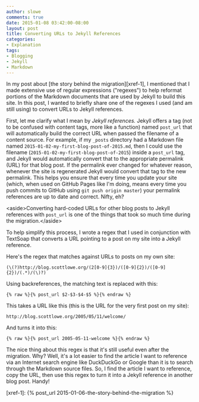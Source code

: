 ```yaml
---
author: slowe
comments: true
date: 2015-01-08 03:42:00-08:00
layout: post
title: Converting URLs to Jekyll References
categories:
- Explanation
tags:
- Blogging
- Jekyll
- Markdown
---
```


In my post about [the story behind the migration][xref-1], I mentioned that I made extensive use of regular expressions ("regexes") to help reformat portions of the Markdown documents that are used by Jekyll to build this site. In this post, I wanted to briefly share one of the regexes I used (and am still using) to convert URLs to Jekyll references.

First, let me clarify what I mean by _Jekyll references._ Jekyll offers a tag (not to be confused with content tags, more like a function) named `post_url` that will automatically build the correct URL when passed the filename of a content source. For example, if my `_posts` directory had a Markdown file named `2015-01-02-my-first-blog-post-of-2015.md`, then I could use the filename (`2015-01-02-my-first-blog-post-of-2015`) inside a `post_url` tag, and Jekyll would automatically convert that to the appropriate permalink (URL) for that blog post. If the permalink ever changed for whatever reason, whenever the site is regenerated Jekyll would convert that tag to the new permalink. This helps you ensure that every time you update your site (which, when used on GitHub Pages like I'm doing, means every time you push commits to GitHub using `git push origin master`) your permalink references are up to date and correct. Nifty, eh?

&lt;aside&gt;Converting hard-coded URLs for other blog posts to Jekyll references with `post_url` is one of the things that took so much time during the migration.&lt;/aside&gt;

To help simplify this process, I wrote a regex that I used in conjunction with TextSoap that converts a URL pointing to a post on my site into a Jekyll reference.

Here's the regex that matches against URLs to posts on my own site:

	(\(?)http://blog.scottlowe.org/(2[0-9]{3})/([0-9]{2})/([0-9]{2})/(.*)/(\)?)

Using backreferences, the matching text is replaced with this:

	{% raw %}{% post_url $2-$3-$4-$5 %}{% endraw %}

This takes a URL like this (this is the URL for the very first post on my site):

	http://blog.scottlowe.org/2005/05/11/welcome/

And turns it into this:

	{% raw %}{% post_url 2005-05-11-welcome %}{% endraw %}

The nice thing about this regex is that it's still useful even after the migration. Why? Well, it's a lot easier to find the article I want to reference via an Internet search engine like DuckDuckGo or Google than it is to search through the Markdown source files. So, I find the article I want to reference, copy the URL, then use this regex to turn it into a Jekyll reference in another blog post. Handy!


[xref-1]: {% post_url 2015-01-06-the-story-behind-the-migration %}
